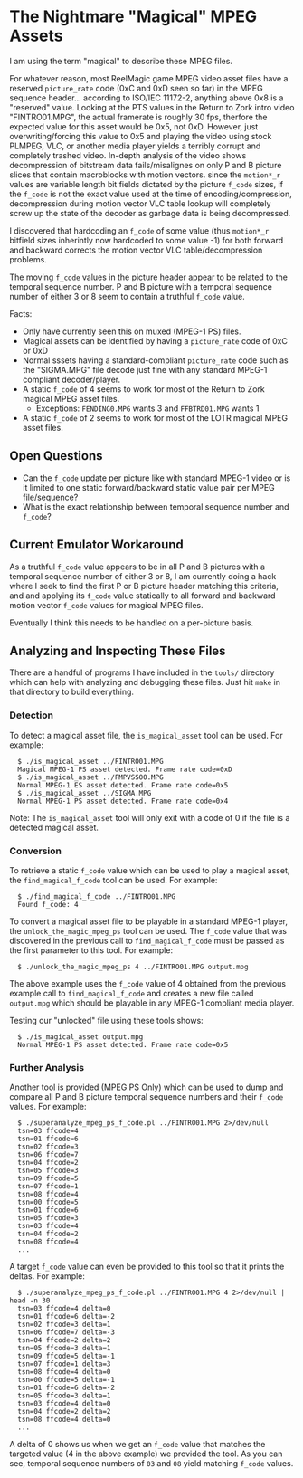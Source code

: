 



# The Nightmare "Magical" MPEG Assets

I am using the term "magical" to describe these MPEG files.

For whatever reason, most ReelMagic game MPEG video asset files have a reserved
`picture_rate` code (0xC and 0xD seen so far) in the MPEG sequence header...
according to ISO/IEC 11172-2, anything above 0x8 is a "reserved" value. Looking
at the PTS values in the Return to Zork intro video "FINTRO01.MPG", the actual
framerate is roughly 30 fps, therfore the expected value for this asset would be
0x5, not 0xD. However, just overwriting/forcing this value to 0x5 and playing the
video using stock PLMPEG, VLC, or another media player yields a terribly corrupt
and completely trashed video. In-depth analysis of the video shows decompression
of bitstream data fails/misalignes on only P and B picture slices that contain
macroblocks with motion vectors. since the `motion*_r` values are variable
length bit fields dictated by the picture `f_code` sizes, if the `f_code` is
not the exact value used at the time of encoding/compression, decompression
during motion vector VLC table lookup will completely screw up the state of
the decoder as garbage data is being decompressed.

I discovered that hardcoding an `f_code` of some value (thus `motion*_r` bitfield
sizes inherintly now hardcoded to some value -1) for both forward and backward
corrects the motion vector VLC table/decompression problems.


The moving `f_code` values in the picture header appear to be related to the
temporal sequence number. P and B picture with a temporal sequence number of
either 3 or 8 seem to contain a truthful `f_code` value.




Facts:
  * Only have currently seen this on muxed (MPEG-1 PS) files.
  * Magical assets can be identified by having a `picture_rate` code of 0xC or 0xD
  * Normal sssets having a standard-compliant `picture_rate` code such as the "SIGMA.MPG" file decode just fine with any standard MPEG-1 compliant decoder/player.
  * A static `f_code` of 4 seems to work for most of the Return to Zork magical MPEG asset files.
    * Exceptions: `FENDING0.MPG` wants 3 and `FFBTRD01.MPG` wants 1
  * A static `f_code` of 2 seems to work for most of the LOTR magical MPEG asset files.


## Open Questions

* Can the `f_code` update per picture like with standard MPEG-1 video or is it limited to one static forward/backward static value pair per MPEG file/sequence?
* What is the exact relationship between temporal sequence number and `f_code`?

## Current Emulator Workaround

As a truthful `f_code` value appears to be in all P and B pictures with a temporal
sequence number of either 3 or 8, I am currently doing a hack where I seek to find
the first P or B picture header matching this criteria, and and applying its `f_code`
value statically to all forward and backward motion vector `f_code` values for
magical MPEG files.

Eventually I think this needs to be handled on a per-picture basis.


## Analyzing and Inspecting These Files

There are a handful of programs I have included in the `tools/` directory which can
help with analyzing and debugging these files. Just hit `make` in that directory to
build everything.


### Detection

To detect a magical asset file, the `is_magical_asset` tool can be used.
For example:
```
  $ ./is_magical_asset ../FINTRO01.MPG
  Magical MPEG-1 PS asset detected. Frame rate code=0xD
  $ ./is_magical_asset ../FMPVSS00.MPG
  Normal MPEG-1 ES asset detected. Frame rate code=0x5
  $ ./is_magical_asset ../SIGMA.MPG
  Normal MPEG-1 PS asset detected. Frame rate code=0x4
```

Note: The `is_magical_asset` tool will only exit with a code of 0 if the file is a detected magical asset.



### Conversion

To retrieve a static `f_code` value which can be used to play a magical asset, the
`find_magical_f_code` tool can be used.
For example:
```
  $ ./find_magical_f_code ../FINTRO01.MPG
  Found f_code: 4
```

To convert a magical asset file to be playable in a standard MPEG-1 player, the
`unlock_the_magic_mpeg_ps` tool can be used. The `f_code` value that was discovered
in the previous call to `find_magical_f_code` must be passed as the first parameter
to this tool.
For example:

```
  $ ./unlock_the_magic_mpeg_ps 4 ../FINTRO01.MPG output.mpg
```

The above example uses the `f_code` value of 4 obtained from the previous example
call to `find_magical_f_code` and creates a new file called `output.mpg` which
should be playable in any MPEG-1 compliant media player.

Testing our "unlocked" file using these tools shows:
```
  $ ./is_magical_asset output.mpg
  Normal MPEG-1 PS asset detected. Frame rate code=0x5
```

### Further Analysis

Another tool is provided (MPEG PS Only) which can be used to dump and compare all
P and B picture temporal sequence numbers and their `f_code` values.
For example:
```
  $ ./superanalyze_mpeg_ps_f_code.pl ../FINTRO01.MPG 2>/dev/null
  tsn=03 ffcode=4
  tsn=01 ffcode=6
  tsn=02 ffcode=3
  tsn=06 ffcode=7
  tsn=04 ffcode=2
  tsn=05 ffcode=3
  tsn=09 ffcode=5
  tsn=07 ffcode=1
  tsn=08 ffcode=4
  tsn=00 ffcode=5
  tsn=01 ffcode=6
  tsn=05 ffcode=3
  tsn=03 ffcode=4
  tsn=04 ffcode=2
  tsn=08 ffcode=4
  ...
```

A target `f_code` value can even be provided to this tool so that it prints the
deltas. For example:
```
  $ ./superanalyze_mpeg_ps_f_code.pl ../FINTRO01.MPG 4 2>/dev/null | head -n 30
  tsn=03 ffcode=4 delta=0
  tsn=01 ffcode=6 delta=-2
  tsn=02 ffcode=3 delta=1
  tsn=06 ffcode=7 delta=-3
  tsn=04 ffcode=2 delta=2
  tsn=05 ffcode=3 delta=1
  tsn=09 ffcode=5 delta=-1
  tsn=07 ffcode=1 delta=3
  tsn=08 ffcode=4 delta=0
  tsn=00 ffcode=5 delta=-1
  tsn=01 ffcode=6 delta=-2
  tsn=05 ffcode=3 delta=1
  tsn=03 ffcode=4 delta=0
  tsn=04 ffcode=2 delta=2
  tsn=08 ffcode=4 delta=0
  ...
```

A delta of 0 shows us when we get an `f_code` value that matches the targeted
value (4 in the above example) we provided the tool. As you can see, temporal
sequence numbers of `03` and `08` yield matching `f_code` values.


